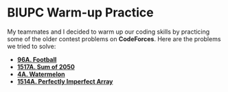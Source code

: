 # BIUPC Warm-up Practice

My teammates and I decided to warm up our coding skills by practicing some of the older contest problems on **CodeForces**. Here are the problems we tried to solve:

-   [**96A. Football**](https://codeforces.com/problemset/problem/96/A)
-   [**1517A. Sum of 2050**](https://codeforces.com/contest/1517/problem/A)
-   [**4A. Watermelon**](https://codeforces.com/problemset/problem/4/A)
-   [**1514A. Perfectly Imperfect Array**](https://codeforces.com/problemset/problem/1514/A)
